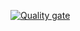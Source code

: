 [![Quality gate](http://audit.loyalty.cxforge.com/api/project_badges/quality_gate?project=shoutout-loyalty-campaign-service&token=sqb_2bbb82273d3bb6938e31a1a4210bbfe61fa8a627)](http://audit.loyalty.cxforge.com/dashboard?id=shoutout-loyalty-campaign-service)
